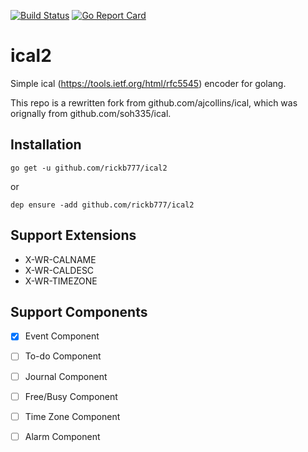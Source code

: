 [![Build Status](https://travis-ci.org/rickb777/ical.svg?branch=master)](https://travis-ci.org/rickb777/ical)
[![Go Report Card](https://goreportcard.com/badge/github.com/rickb777/ical)](https://goreportcard.com/report/github.com/rickb777/ical)

# ical2

Simple ical (https://tools.ietf.org/html/rfc5545) encoder for golang.

This repo is a rewritten fork from github.com/ajcollins/ical, which was orignally from github.com/soh335/ical.

## Installation

    go get -u github.com/rickb777/ical2

or

    dep ensure -add github.com/rickb777/ical2

## Support Extensions

* X-WR-CALNAME
* X-WR-CALDESC
* X-WR-TIMEZONE

## Support Components

* [x] Event Component
* [ ] To-do Component
* [ ] Journal Component
* [ ] Free/Busy Component
* [ ] Time Zone Component
* [ ] Alarm Component



